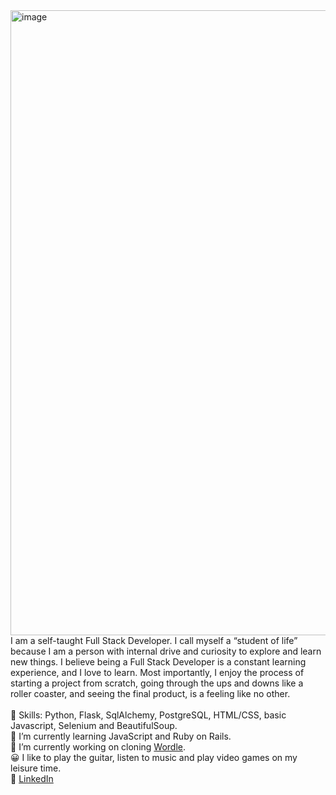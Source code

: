 <img width="1000" alt="image" src="https://cdn-images-1.medium.com/max/800/1*k7Wmks31yL27lO2jCVgnRA.png"> 
<br> I am a self-taught Full Stack Developer. I call myself a “student of life” because I am a person with internal drive and curiosity to explore and learn new things. 
I believe being a Full Stack Developer is a constant learning experience, and I love to learn. Most importantly, I enjoy the process of starting a project from scratch, going through the ups and downs like a roller coaster, and seeing the final product, is a feeling like no other. 
<br> <br> 
💪 Skills: Python, Flask, SqlAlchemy, PostgreSQL, HTML/CSS, basic Javascript, Selenium and BeautifulSoup.
<br>
🌱 I’m currently learning JavaScript and Ruby on Rails.
<br>
🔭 I’m currently working on cloning <a href='https://www.powerlanguage.co.uk/wordle/'>Wordle</a>.
<br>
😀 I like to play the guitar, listen to music and play video games on my leisure time.
<br>
🔗 <a href="https://www.linkedin.com/in/jacyespinosa">LinkedIn</a>
